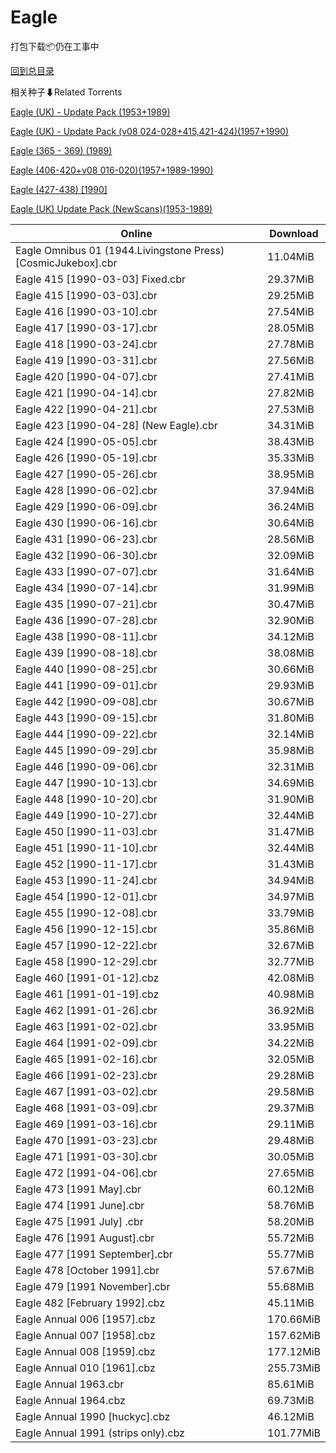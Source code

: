 # Eagle

打包下载📦仍在工事中

[回到总目录](/Catalogs.md)







相关种子⬇Related Torrents

[Eagle (UK) - Update Pack (1953+1989)](https://github.com/alicewish/markdown/blob/master/torrent/Eagle--UK----Update-Pack--1953-1989.md)

[Eagle (UK) - Update Pack (v08 024-028+415,421-424)(1957+1990)](https://github.com/alicewish/markdown/blob/master/torrent/Eagle--UK----Update-Pack--v08-024-028-415-421-424--1957-1990.md)

[Eagle (365 - 369) (1989)](https://github.com/alicewish/markdown/blob/master/torrent/Eagle--365---369---1989.md)

[Eagle (406-420+v08 016-020)(1957+1989-1990)](https://github.com/alicewish/markdown/blob/master/torrent/Eagle--406-420-v08-016-020--1957-1989-1990.md)

[Eagle (427-438) [1990]](https://github.com/alicewish/markdown/blob/master/torrent/Eagle--427-438---1990.md)

[Eagle (UK) Update Pack (NewScans)(1953-1989)](https://github.com/alicewish/markdown/blob/master/torrent/Eagle--UK--Update-Pack--NewScans--1953-1989.md)

Online | Download
--- | ---
Eagle Omnibus 01 (1944.Livingstone Press)[CosmicJukebox].cbr | 11.04MiB
Eagle 415 [1990-03-03] Fixed.cbr | 29.37MiB
Eagle 415 [1990-03-03].cbr | 29.25MiB
Eagle 416 [1990-03-10].cbr | 27.54MiB
Eagle 417 [1990-03-17].cbr | 28.05MiB
Eagle 418 [1990-03-24].cbr | 27.78MiB
Eagle 419 [1990-03-31].cbr | 27.56MiB
Eagle 420 [1990-04-07].cbr | 27.41MiB
Eagle 421 [1990-04-14].cbr | 27.82MiB
Eagle 422 [1990-04-21].cbr | 27.53MiB
Eagle 423 [1990-04-28] (New Eagle).cbr | 34.31MiB
Eagle 424 [1990-05-05].cbr | 38.43MiB
Eagle 426 [1990-05-19].cbr | 35.33MiB
Eagle 427 [1990-05-26].cbr | 38.95MiB
Eagle 428 [1990-06-02].cbr | 37.94MiB
Eagle 429 [1990-06-09].cbr | 36.24MiB
Eagle 430 [1990-06-16].cbr | 30.64MiB
Eagle 431 [1990-06-23].cbr | 28.56MiB
Eagle 432 [1990-06-30].cbr | 32.09MiB
Eagle 433 [1990-07-07].cbr | 31.64MiB
Eagle 434 [1990-07-14].cbr | 31.99MiB
Eagle 435 [1990-07-21].cbr | 30.47MiB
Eagle 436 [1990-07-28].cbr | 32.90MiB
Eagle 438 [1990-08-11].cbr | 34.12MiB
Eagle 439 [1990-08-18].cbr | 38.08MiB
Eagle 440 [1990-08-25].cbr | 30.66MiB
Eagle 441 [1990-09-01].cbr | 29.93MiB
Eagle 442 [1990-09-08].cbr | 30.67MiB
Eagle 443 [1990-09-15].cbr | 31.80MiB
Eagle 444 [1990-09-22].cbr | 32.14MiB
Eagle 445 [1990-09-29].cbr | 35.98MiB
Eagle 446 [1990-09-06].cbr | 32.31MiB
Eagle 447 [1990-10-13].cbr | 34.69MiB
Eagle 448 [1990-10-20].cbr | 31.90MiB
Eagle 449 [1990-10-27].cbr | 32.44MiB
Eagle 450 [1990-11-03].cbr | 31.47MiB
Eagle 451 [1990-11-10].cbr | 32.44MiB
Eagle 452 [1990-11-17].cbr | 31.43MiB
Eagle 453 [1990-11-24].cbr | 34.94MiB
Eagle 454 [1990-12-01].cbr | 34.97MiB
Eagle 455 [1990-12-08].cbr | 33.79MiB
Eagle 456 [1990-12-15].cbr | 35.86MiB
Eagle 457 [1990-12-22].cbr | 32.67MiB
Eagle 458 [1990-12-29].cbr | 32.77MiB
Eagle 460 [1991-01-12].cbz | 42.08MiB
Eagle 461 [1991-01-19].cbz | 40.98MiB
Eagle 462 [1991-01-26].cbr | 36.92MiB
Eagle 463 [1991-02-02].cbr | 33.95MiB
Eagle 464 [1991-02-09].cbr | 34.22MiB
Eagle 465 [1991-02-16].cbr | 32.05MiB
Eagle 466 [1991-02-23].cbr | 29.28MiB
Eagle 467 [1991-03-02].cbr | 29.58MiB
Eagle 468 [1991-03-09].cbr | 29.37MiB
Eagle 469 [1991-03-16].cbr | 29.11MiB
Eagle 470 [1991-03-23].cbr | 29.48MiB
Eagle 471 [1991-03-30].cbr | 30.05MiB
Eagle 472 [1991-04-06].cbr | 27.65MiB
Eagle 473 [1991 May].cbr | 60.12MiB
Eagle 474 [1991 June].cbr | 58.76MiB
Eagle 475 [1991 July] .cbr | 58.20MiB
Eagle 476 [1991 August].cbr | 55.72MiB
Eagle 477 [1991 September].cbr | 55.77MiB
Eagle 478 [October 1991].cbr | 57.67MiB
Eagle 479 [1991 November].cbr | 55.68MiB
Eagle 482 [February 1992].cbz | 45.11MiB
Eagle Annual 006 [1957].cbz | 170.66MiB
Eagle Annual 007 [1958].cbz | 157.62MiB
Eagle Annual 008 [1959].cbz | 177.12MiB
Eagle Annual 010 [1961].cbz | 255.73MiB
Eagle Annual 1963.cbr | 85.61MiB
Eagle Annual 1964.cbz | 69.73MiB
Eagle Annual 1990 [huckyc].cbz | 46.12MiB
Eagle Annual 1991 (strips only).cbz | 101.77MiB